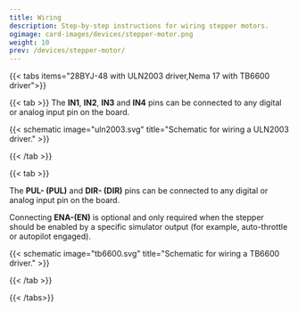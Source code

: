 ```yaml
---
title: Wiring
description: Step-by-step instructions for wiring stepper motors.
ogimage: card-images/devices/stepper-motor.png
weight: 10
prev: /devices/stepper-motor/
---
```


{{< tabs items="28BYJ-48 with ULN2003 driver,Nema 17 with TB6600 driver">}}

{{< tab >}}
The **IN1**, **IN2**, **IN3** and **IN4** pins can be connected to any digital or analog input pin on the board.

{{< schematic image="uln2003.svg" title="Schematic for wiring a ULN2003 driver." >}}

{{< /tab >}}

{{< tab >}}

The **PUL- (PUL)** and **DIR- (DIR)** pins can be connected to any digital or analog input pin on the board.

Connecting **ENA-(EN)** is optional and only required when the stepper should be enabled by a specific simulator output (for example, auto-throttle or autopilot engaged).

{{< schematic image="tb6600.svg" title="Schematic for wiring a TB6600 driver." >}}

{{< /tab >}}

{{< /tabs>}}
